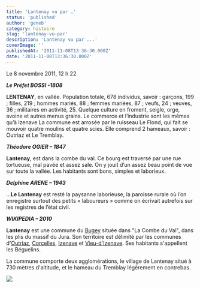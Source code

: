 ```yaml
---
title: 'Lantenay vu par …'
status: 'published'
author: 'geneb'
category: histoire
slug: 'lantenay-vu-par'
description: 'Lantenay vu par ...'
coverImage: ''
publishedAt: '2011-11-08T13:36:30.000Z'
date: '2011-11-08T13:36:30.000Z'
---
```


Le 8 novembre 2011, 12 h 22

***Le Préfet BOSSI -1808***

**LENTENAY**, en vallée. Population totale, 678 individus, savoir : garçons, 199 ; filles, 219 ; hommes mariés, 88 ; femmes mariées, 87 ; veufs, 24 ; veuves, 36 ; militaires en activité, 25. Quelque culture en froment, seigle, orge, avoine et autres menus grains. Le commerce et l’industrie sont les mêmes qu’à Izenave La commune est arrosée par le ruisseau Le Flond, qui fait se mouvoir quatre moulins et quatre scies. Elle comprend 2 hameaux, savoir : Outriaz et Le Tremblay.

***Théodore OGIER – 1847***

**Lantenay**, est dans la combe du val. Ce bourg est traversé par une rue tortueuse, mal pavée et assez sale. On y jouit d’un assez beau point de vue sur toute la vallée. Les habitants sont bons, simples et laborieux.

***Delphine ARENE – 1943***

…**Le Lantenay** est resté la paysanne laborieuse, la paroisse rurale où l’on enregistre surtout des petits « laboureurs » comme on écrivait autrefois sur les registres de l’état civil.

***WIKIPEDIA – 2010***

**Lantenay** est une commune du [Bugey](http://fr.wikipedia.org/wiki/Bugey) située dans "La Combe du Val", dans les plis du massif du Jura. Son territoire est délimité par les communes d'[Outriaz](http://fr.wikipedia.org/wiki/Outriaz), [Corcelles](http://fr.wikipedia.org/wiki/Corcelles_\(Ain\)), [Izenave](http://fr.wikipedia.org/wiki/Izenave) et [Vieu-d'Izenave](http://fr.wikipedia.org/wiki/Vieu-d%27Izenave). Ses habitants s'appellent les Béguelins.

La commune comporte deux agglomérations, le village de Lantenay situé à 730 mètres d'altitude, et le hameau du Tremblay légèrement en contrebas.

![](/img/beguelins/image-M0Nj.png)
